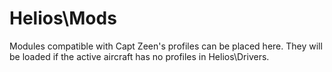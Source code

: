 # Helios\Mods
Modules compatible with Capt Zeen's profiles can be placed here.  They will be loaded if the active aircraft has no profiles in Helios\Drivers.
